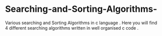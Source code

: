 # Searching-and-Sorting-Algorithms-
Various searching and Sorting Algorithms in c language .
Here you will find 4 different searching algorithms written in well organised c code .
